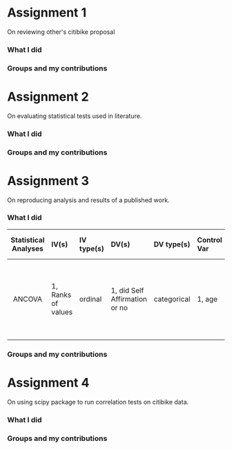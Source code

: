 # Assignment 1

On reviewing other's citibike proposal

### What I did


### Groups and my contributions


# Assignment 2

On evaluating statistical tests used in literature. 

### What I did


### Groups and my contributions


# Assignment 3

On reproducing analysis and results of a published work. 

### What I did


| **Statistical Analyses**	|  **IV(s)**  |  **IV type(s)** |  **DV(s)**  |  **DV type(s)**  |  **Control Var** | **Control Var type**  | **Question to be answered** | **_H0_** | **alpha** | **link to paper**| 
|:----------:|:----------|:------------|:-------------|:-------------|:------------|:------------- |:------------------|:----:|:-------:|:-------|
ANCOVA	| 1, Ranks of values | ordinal | 1, did Self Affirmation or no| categorical | 1, age | continuous (could also be categorical) | 	Do participants in self-affirmation rak  value significantly higher than control group | Ranks test groups <= Ranks control group | 0.05 | [Self-Affirmation Improves Problem-Solving under Stress](http://journals.plos.org/plosone/article?id=10.1371/journal.pone.0062593) |



### Groups and my contributions


# Assignment 4

On using scipy package to run correlation tests on citibike data. 

### What I did


### Groups and my contributions
